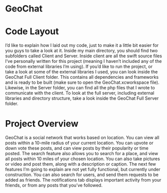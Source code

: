 # GeoChat

<h1>Code Layout</h1>
I’d like to explain how I laid out my code, just to make it a little bit easier for you guys to take a look at it. Inside my main directory, you should find two subfolders called Client and Server. Inside client are all the swift source files I’ve personally written for this project (meaning I haven’t included any of the code from external libraries I’m using). If you’d like to run the project, or take a look at some of the external libraries I used, you can look inside the GeoChat Full Client folder. This contains all dependencies and frameworks and is ready to be built (make sure to open the GeoChat.xcworkspace file). Likewise, in the Server folder, you can find all the php files that I wrote to communicate with the client. To look at the full server, including external libraries and directory structure, take a look inside the GeoChat Full Server folder.

<h1>Project Overview</h1>
GeoChat is a social network that works based on location. You can view all posts within a 10-mile radius of your current location. You can upvote or down vote these posts, and can view posts by their popularity or time posted. The search feature also allows you to search for a place, and view all posts within 10 miles of your chosen location. You can also take pictures or video and post them, along with a description or caption. The next few features I’m going to explain are not yet fully functional, but currently under construction. You can also search for users, and send them requests to be added as friends. The notifications tab displays important activity from your friends, or from any posts that you’ve followed.